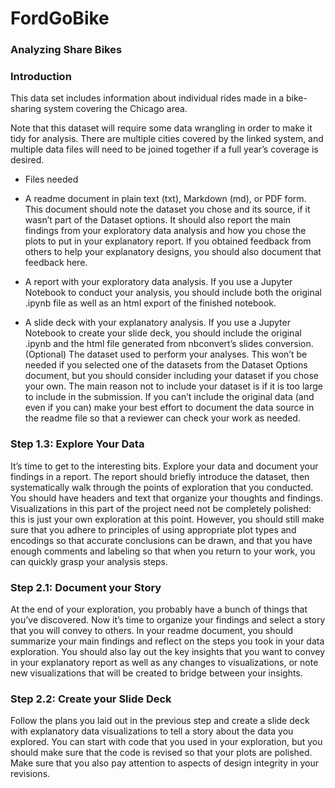 # FordGoBike
### Analyzing Share Bikes
### Introduction
This data set includes information about individual rides made in a bike-sharing system covering the Chicago area.

Note that this dataset will require some data wrangling in order to make it tidy for analysis. There are multiple cities covered by the linked system, and multiple data files will need to be joined together if a full year’s coverage is desired.

  * Files needed

  * A readme document in plain text (txt), Markdown (md), or PDF form. This document should note the dataset you chose and its source, if it wasn’t part of the Dataset options. It should also report the main findings from your exploratory data analysis and how you chose the plots to put in your explanatory report. If you obtained feedback from others to help your explanatory designs, you should also document that feedback here.
  * A report with your exploratory data analysis. If you use a Jupyter Notebook to conduct your analysis, you should include both the original .ipynb file as well as an html export of the finished notebook.
  * A slide deck with your explanatory analysis. If you use a Jupyter Notebook to create your slide deck, you should include the original .ipynb and the html file generated from nbconvert’s slides conversion.
(Optional) The dataset used to perform your analyses. This won’t be needed if you selected one of the datasets from the Dataset Options document, but you should consider including your dataset if you chose your own. The main reason not to include your dataset is if it is too large to include in the submission. If you can’t include the original data (and even if you can) make your best effort to document the data source in the readme file so that a reviewer can check your work as needed.

### Step 1.3: Explore Your Data
It’s time to get to the interesting bits. Explore your data and document your findings in a report. The report should briefly introduce the dataset, then systematically walk through the points of exploration that you conducted. You should have headers and text that organize your thoughts and findings. Visualizations in this part of the project need not be completely polished: this is just your own exploration at this point. However, you should still make sure that you adhere to principles of using appropriate plot types and encodings so that accurate conclusions can be drawn, and that you have enough comments and labeling so that when you return to your work, you can quickly grasp your analysis steps.

### Step 2.1: Document your Story
At the end of your exploration, you probably have a bunch of things that you’ve discovered. Now it’s time to organize your findings and select a story that you will convey to others. In your readme document, you should summarize your main findings and reflect on the steps you took in your data exploration. You should also lay out the key insights that you want to convey in your explanatory report as well as any changes to visualizations, or note new visualizations that will be created to bridge between your insights.

### Step 2.2: Create your Slide Deck
Follow the plans you laid out in the previous step and create a slide deck with explanatory data visualizations to tell a story about the data you explored. You can start with code that you used in your exploration, but you should make sure that the code is revised so that your plots are polished. Make sure that you also pay attention to aspects of design integrity in your revisions.
